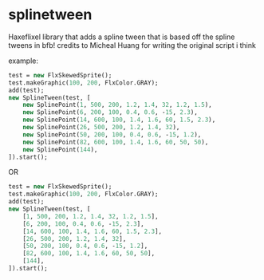 # splinetween
Haxeflixel library that adds a spline tween that is based off the spline tweens in bfb! credits to Micheal Huang for writing the original script i think

example:
```haxe
test = new FlxSkewedSprite();
test.makeGraphic(100, 200, FlxColor.GRAY);
add(test);
new SplineTween(test, [
	new SplinePoint(1, 500, 200, 1.2, 1.4, 32, 1.2, 1.5),
	new SplinePoint(6, 200, 100, 0.4, 0.6, -15, 2.3),
	new SplinePoint(14, 600, 100, 1.4, 1.6, 60, 1.5, 2.3),
	new SplinePoint(26, 500, 200, 1.2, 1.4, 32),
	new SplinePoint(50, 200, 100, 0.4, 0.6, -15, 1.2),
	new SplinePoint(82, 600, 100, 1.4, 1.6, 60, 50, 50),
	new SplinePoint(144),
]).start();
```
OR

```haxe
test = new FlxSkewedSprite();
test.makeGraphic(100, 200, FlxColor.GRAY);
add(test);
new SplineTween(test, [
	[1, 500, 200, 1.2, 1.4, 32, 1.2, 1.5],
	[6, 200, 100, 0.4, 0.6, -15, 2.3],
	[14, 600, 100, 1.4, 1.6, 60, 1.5, 2.3],
	[26, 500, 200, 1.2, 1.4, 32],
	[50, 200, 100, 0.4, 0.6, -15, 1.2],
	[82, 600, 100, 1.4, 1.6, 60, 50, 50],
	[144],
]).start();
```
